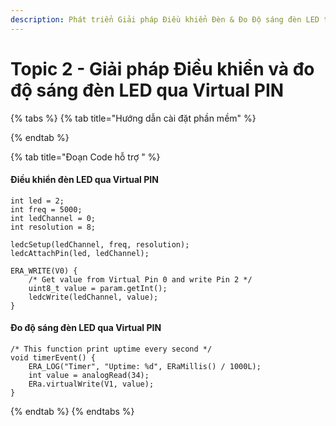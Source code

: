 ```yaml
---
description: Phát triển Giải pháp Điều khiển Đèn & Đo Độ sáng đèn LED trên Nền tảng E-Ra
---
```


# Topic 2 - Giải pháp Điều khiển và đo độ sáng đèn LED qua Virtual PIN

{% tabs %}
{% tab title="Hướng dẫn cài đặt phần mềm" %}

{% endtab %}

{% tab title="Đoạn Code hỗ trợ " %}
#### Điều khiển đèn LED qua Virtual PIN

```
int led = 2;
int freq = 5000;
int ledChannel = 0;
int resolution = 8;
```



```
ledcSetup(ledChannel, freq, resolution);
ledcAttachPin(led, ledChannel);
```



```
ERA_WRITE(V0) {
    /* Get value from Virtual Pin 0 and write Pin 2 */
    uint8_t value = param.getInt();
    ledcWrite(ledChannel, value);  
}
```

####

####

#### Đo độ sáng đèn LED qua Virtual PIN

&#x20;

```
/* This function print uptime every second */
void timerEvent() {
    ERA_LOG("Timer", "Uptime: %d", ERaMillis() / 1000L);
    int value = analogRead(34);
    ERa.virtualWrite(V1, value);
}
```
{% endtab %}
{% endtabs %}



